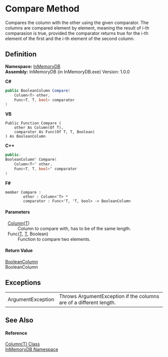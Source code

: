 # Compare Method


Compares the column with the other using the given comparator. The columns are compared element by element, meaning the result of i-th comparasion is true, provided the comparator returns true for the i-th element of the first and the i-th element of the second column.



## Definition
**Namespace:** <a href="044e8d7f-0f94-a8b4-bd65-529f6359fdf7">InMemoryDB</a>  
**Assembly:** InMemoryDB (in InMemoryDB.exe) Version: 1.0.0

**C#**
``` C#
public BooleanColumn Compare(
	Column<T> other,
	Func<T, T, bool> comparator
)
```
**VB**
``` VB
Public Function Compare ( 
	other As Column(Of T),
	comparator As Func(Of T, T, Boolean)
) As BooleanColumn
```
**C++**
``` C++
public:
BooleanColumn^ Compare(
	Column<T>^ other, 
	Func<T, T, bool>^ comparator
)
```
**F#**
``` F#
member Compare : 
        other : Column<'T> * 
        comparator : Func<'T, 'T, bool> -> BooleanColumn 
```



#### Parameters
<dl><dt>  <a href="a3853ea2-4fee-619e-3239-92fbf306e5a8">Column</a>(<a href="a3853ea2-4fee-619e-3239-92fbf306e5a8">T</a>)</dt><dd>Column to compare with, has to be of the same length.</dd><dt>  Func(<a href="a3853ea2-4fee-619e-3239-92fbf306e5a8">T</a>, <a href="a3853ea2-4fee-619e-3239-92fbf306e5a8">T</a>, Boolean)</dt><dd>Function to compare two elements.</dd></dl>

#### Return Value
<a href="98994abe-26d5-edd7-b45e-66432979d475">BooleanColumn</a>  
BooleanColumn

## Exceptions
<table>
<tr>
<td>ArgumentException</td>
<td>Throws ArgumentException if the columns are of a different length.</td></tr>
</table>

## See Also


#### Reference
<a href="a3853ea2-4fee-619e-3239-92fbf306e5a8">Column(T) Class</a>  
<a href="044e8d7f-0f94-a8b4-bd65-529f6359fdf7">InMemoryDB Namespace</a>  

